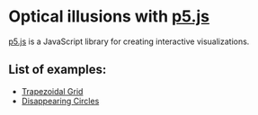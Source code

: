 # Optical illusions with [p5.js](https://p5js.org/)

[p5.js](https://p5js.org/) is a JavaScript library for creating interactive visualizations.

## List of examples:

- [Trapezoidal Grid](/trapezoidal-grid/)
- [Disappearing Circles](/disappearing-circles/)
